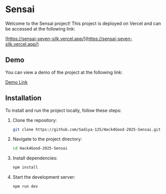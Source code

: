 # Sensai

Welcome to the Sensai project! This project is deployed on Vercel and can be accessed at the following link:

[https://sensai-seven-silk.vercel.app/](https://sensai-seven-silk.vercel.app/)

## Demo

You can view a demo of the project at the following link:

[Demo Link](https://drive.google.com/drive/u/2/folders/12ZIEBeAuMboVWHonMeD2uRMsn9JnKMVV)

## Installation

To install and run the project locally, follow these steps:

1. Clone the repository:
   ```bash
   git clone https://github.com/Sadiya-125/Hack4Good-2025-Sensai.git
   ```
2. Navigate to the project directory:
   ```bash
   cd Hack4Good-2025-Sensai
   ```
3. Install dependencies:
   ```bash
   npm install
   ```
4. Start the development server:
   ```bash
   npm run dev
   ```
